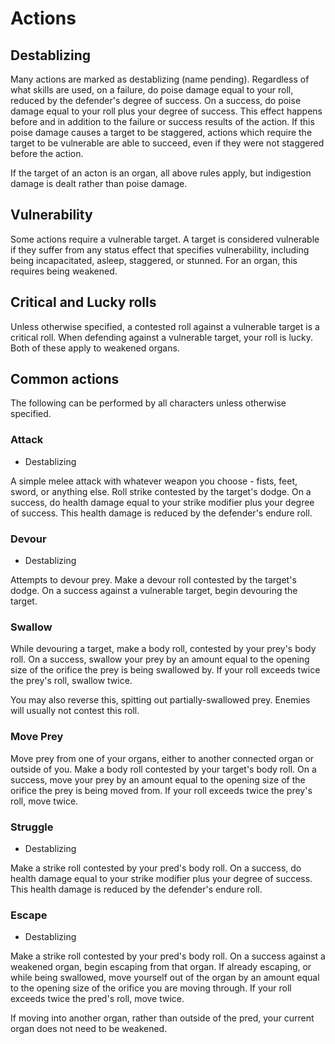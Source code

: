 # Actions

## Destablizing

Many actions are marked as destablizing (name pending). Regardless of what
skills are used, on a failure, do poise damage equal to your roll, reduced by
the defender's degree of success. On a success, do poise damage equal to your
roll plus your degree of success. This effect happens before and in addition to
the failure or success results of the action. If this poise damage causes a
target to be staggered, actions which require the target to be vulnerable are
able to succeed, even if they were not staggered before the action.

If the target of an acton is an organ, all above rules apply, but indigestion
damage is dealt rather than poise damage.

## Vulnerability

Some actions require a vulnerable target. A target is considered vulnerable if
they suffer from any status effect that specifies vulnerability, including being
incapacitated, asleep, staggered, or stunned. For an organ, this requires being
weakened.

## Critical and Lucky rolls

Unless otherwise specified, a contested roll against a vulnerable target is a
critical roll. When defending against a vulnerable target, your roll is lucky.
Both of these apply to weakened organs.

## Common actions

The following can be performed by all characters unless otherwise specified.

### Attack

- Destablizing

A simple melee attack with whatever weapon you choose - fists, feet, sword, or
anything else. Roll strike contested by the target's dodge. On a success, do
health damage equal to your strike modifier plus your degree of success. This
health damage is reduced by the defender's endure roll.

### Devour

- Destablizing

Attempts to devour prey. Make a devour roll contested by the target's dodge. On
a success against a vulnerable target, begin devouring the target.

### Swallow

While devouring a target, make a body roll, contested by your prey's body roll.
On a success, swallow your prey by an amount equal to the opening size of the
orifice the prey is being swallowed by. If your roll exceeds twice the prey's
roll, swallow twice.

You may also reverse this, spitting out partially-swallowed prey. Enemies will
usually not contest this roll.

### Move Prey

Move prey from one of your organs, either to another connected organ or outside
of you. Make a body roll contested by your target's body roll. On a success,
move your prey by an amount equal to the opening size of the orifice the prey is
being moved from. If your roll exceeds twice the prey's roll, move twice.

### Struggle

- Destablizing

Make a strike roll contested by your pred's body roll. On a success, do health
damage equal to your strike modifier plus your degree of success. This health
damage is reduced by the defender's endure roll.

### Escape

- Destablizing

Make a strike roll contested by your pred's body roll. On a success against a
weakened organ, begin escaping from that organ. If already escaping, or while
being swallowed, move yourself out of the organ by an amount equal to the
opening size of the orifice you are moving through. If your roll exceeds twice
the pred's roll, move twice.

If moving into another organ, rather than outside of the pred, your current
organ does not need to be weakened.
